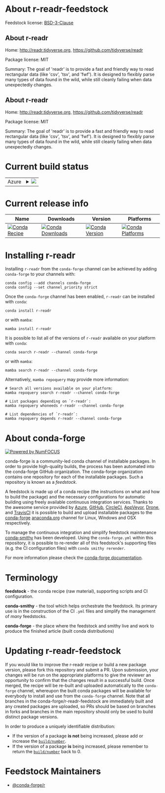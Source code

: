 About r-readr-feedstock
=======================

Feedstock license: [BSD-3-Clause](https://github.com/conda-forge/r-readr-feedstock/blob/main/LICENSE.txt)


About r-readr
-------------

Home: http://readr.tidyverse.org, https://github.com/tidyverse/readr

Package license: MIT

Summary: The goal of 'readr' is to provide a fast and friendly way to read rectangular data (like 'csv', 'tsv', and 'fwf'). It is designed to flexibly parse many types of data found in the wild, while still cleanly failing when data unexpectedly changes.

About r-readr
-------------

Home: http://readr.tidyverse.org, https://github.com/tidyverse/readr

Package license: MIT

Summary: The goal of 'readr' is to provide a fast and friendly way to read rectangular data (like 'csv', 'tsv', and 'fwf'). It is designed to flexibly parse many types of data found in the wild, while still cleanly failing when data unexpectedly changes.

Current build status
====================


<table>
    
  <tr>
    <td>Azure</td>
    <td>
      <details>
        <summary>
          <a href="https://dev.azure.com/conda-forge/feedstock-builds/_build/latest?definitionId=1523&branchName=main">
            <img src="https://dev.azure.com/conda-forge/feedstock-builds/_apis/build/status/r-readr-feedstock?branchName=main">
          </a>
        </summary>
        <table>
          <thead><tr><th>Variant</th><th>Status</th></tr></thead>
          <tbody><tr>
              <td>linux_64_r_base4.4</td>
              <td>
                <a href="https://dev.azure.com/conda-forge/feedstock-builds/_build/latest?definitionId=1523&branchName=main">
                  <img src="https://dev.azure.com/conda-forge/feedstock-builds/_apis/build/status/r-readr-feedstock?branchName=main&jobName=linux&configuration=linux%20linux_64_r_base4.4" alt="variant">
                </a>
              </td>
            </tr><tr>
              <td>linux_64_r_base4.5</td>
              <td>
                <a href="https://dev.azure.com/conda-forge/feedstock-builds/_build/latest?definitionId=1523&branchName=main">
                  <img src="https://dev.azure.com/conda-forge/feedstock-builds/_apis/build/status/r-readr-feedstock?branchName=main&jobName=linux&configuration=linux%20linux_64_r_base4.5" alt="variant">
                </a>
              </td>
            </tr><tr>
              <td>linux_aarch64_r_base4.4</td>
              <td>
                <a href="https://dev.azure.com/conda-forge/feedstock-builds/_build/latest?definitionId=1523&branchName=main">
                  <img src="https://dev.azure.com/conda-forge/feedstock-builds/_apis/build/status/r-readr-feedstock?branchName=main&jobName=linux&configuration=linux%20linux_aarch64_r_base4.4" alt="variant">
                </a>
              </td>
            </tr><tr>
              <td>linux_aarch64_r_base4.5</td>
              <td>
                <a href="https://dev.azure.com/conda-forge/feedstock-builds/_build/latest?definitionId=1523&branchName=main">
                  <img src="https://dev.azure.com/conda-forge/feedstock-builds/_apis/build/status/r-readr-feedstock?branchName=main&jobName=linux&configuration=linux%20linux_aarch64_r_base4.5" alt="variant">
                </a>
              </td>
            </tr><tr>
              <td>linux_ppc64le_r_base4.4</td>
              <td>
                <a href="https://dev.azure.com/conda-forge/feedstock-builds/_build/latest?definitionId=1523&branchName=main">
                  <img src="https://dev.azure.com/conda-forge/feedstock-builds/_apis/build/status/r-readr-feedstock?branchName=main&jobName=linux&configuration=linux%20linux_ppc64le_r_base4.4" alt="variant">
                </a>
              </td>
            </tr><tr>
              <td>linux_ppc64le_r_base4.5</td>
              <td>
                <a href="https://dev.azure.com/conda-forge/feedstock-builds/_build/latest?definitionId=1523&branchName=main">
                  <img src="https://dev.azure.com/conda-forge/feedstock-builds/_apis/build/status/r-readr-feedstock?branchName=main&jobName=linux&configuration=linux%20linux_ppc64le_r_base4.5" alt="variant">
                </a>
              </td>
            </tr><tr>
              <td>osx_64_r_base4.4</td>
              <td>
                <a href="https://dev.azure.com/conda-forge/feedstock-builds/_build/latest?definitionId=1523&branchName=main">
                  <img src="https://dev.azure.com/conda-forge/feedstock-builds/_apis/build/status/r-readr-feedstock?branchName=main&jobName=osx&configuration=osx%20osx_64_r_base4.4" alt="variant">
                </a>
              </td>
            </tr><tr>
              <td>osx_64_r_base4.5</td>
              <td>
                <a href="https://dev.azure.com/conda-forge/feedstock-builds/_build/latest?definitionId=1523&branchName=main">
                  <img src="https://dev.azure.com/conda-forge/feedstock-builds/_apis/build/status/r-readr-feedstock?branchName=main&jobName=osx&configuration=osx%20osx_64_r_base4.5" alt="variant">
                </a>
              </td>
            </tr><tr>
              <td>osx_arm64_r_base4.4</td>
              <td>
                <a href="https://dev.azure.com/conda-forge/feedstock-builds/_build/latest?definitionId=1523&branchName=main">
                  <img src="https://dev.azure.com/conda-forge/feedstock-builds/_apis/build/status/r-readr-feedstock?branchName=main&jobName=osx&configuration=osx%20osx_arm64_r_base4.4" alt="variant">
                </a>
              </td>
            </tr><tr>
              <td>osx_arm64_r_base4.5</td>
              <td>
                <a href="https://dev.azure.com/conda-forge/feedstock-builds/_build/latest?definitionId=1523&branchName=main">
                  <img src="https://dev.azure.com/conda-forge/feedstock-builds/_apis/build/status/r-readr-feedstock?branchName=main&jobName=osx&configuration=osx%20osx_arm64_r_base4.5" alt="variant">
                </a>
              </td>
            </tr><tr>
              <td>win_64_r_base4.4</td>
              <td>
                <a href="https://dev.azure.com/conda-forge/feedstock-builds/_build/latest?definitionId=1523&branchName=main">
                  <img src="https://dev.azure.com/conda-forge/feedstock-builds/_apis/build/status/r-readr-feedstock?branchName=main&jobName=win&configuration=win%20win_64_r_base4.4" alt="variant">
                </a>
              </td>
            </tr><tr>
              <td>win_64_r_base4.5</td>
              <td>
                <a href="https://dev.azure.com/conda-forge/feedstock-builds/_build/latest?definitionId=1523&branchName=main">
                  <img src="https://dev.azure.com/conda-forge/feedstock-builds/_apis/build/status/r-readr-feedstock?branchName=main&jobName=win&configuration=win%20win_64_r_base4.5" alt="variant">
                </a>
              </td>
            </tr>
          </tbody>
        </table>
      </details>
    </td>
  </tr>
</table>

Current release info
====================

| Name | Downloads | Version | Platforms |
| --- | --- | --- | --- |
| [![Conda Recipe](https://img.shields.io/badge/recipe-r--readr-green.svg)](https://anaconda.org/conda-forge/r-readr) | [![Conda Downloads](https://img.shields.io/conda/dn/conda-forge/r-readr.svg)](https://anaconda.org/conda-forge/r-readr) | [![Conda Version](https://img.shields.io/conda/vn/conda-forge/r-readr.svg)](https://anaconda.org/conda-forge/r-readr) | [![Conda Platforms](https://img.shields.io/conda/pn/conda-forge/r-readr.svg)](https://anaconda.org/conda-forge/r-readr) |

Installing r-readr
==================

Installing `r-readr` from the `conda-forge` channel can be achieved by adding `conda-forge` to your channels with:

```
conda config --add channels conda-forge
conda config --set channel_priority strict
```

Once the `conda-forge` channel has been enabled, `r-readr` can be installed with `conda`:

```
conda install r-readr
```

or with `mamba`:

```
mamba install r-readr
```

It is possible to list all of the versions of `r-readr` available on your platform with `conda`:

```
conda search r-readr --channel conda-forge
```

or with `mamba`:

```
mamba search r-readr --channel conda-forge
```

Alternatively, `mamba repoquery` may provide more information:

```
# Search all versions available on your platform:
mamba repoquery search r-readr --channel conda-forge

# List packages depending on `r-readr`:
mamba repoquery whoneeds r-readr --channel conda-forge

# List dependencies of `r-readr`:
mamba repoquery depends r-readr --channel conda-forge
```


About conda-forge
=================

[![Powered by
NumFOCUS](https://img.shields.io/badge/powered%20by-NumFOCUS-orange.svg?style=flat&colorA=E1523D&colorB=007D8A)](https://numfocus.org)

conda-forge is a community-led conda channel of installable packages.
In order to provide high-quality builds, the process has been automated into the
conda-forge GitHub organization. The conda-forge organization contains one repository
for each of the installable packages. Such a repository is known as a *feedstock*.

A feedstock is made up of a conda recipe (the instructions on what and how to build
the package) and the necessary configurations for automatic building using freely
available continuous integration services. Thanks to the awesome service provided by
[Azure](https://azure.microsoft.com/en-us/services/devops/), [GitHub](https://github.com/),
[CircleCI](https://circleci.com/), [AppVeyor](https://www.appveyor.com/),
[Drone](https://cloud.drone.io/welcome), and [TravisCI](https://travis-ci.com/)
it is possible to build and upload installable packages to the
[conda-forge](https://anaconda.org/conda-forge) [anaconda.org](https://anaconda.org/)
channel for Linux, Windows and OSX respectively.

To manage the continuous integration and simplify feedstock maintenance
[conda-smithy](https://github.com/conda-forge/conda-smithy) has been developed.
Using the ``conda-forge.yml`` within this repository, it is possible to re-render all of
this feedstock's supporting files (e.g. the CI configuration files) with ``conda smithy rerender``.

For more information please check the [conda-forge documentation](https://conda-forge.org/docs/).

Terminology
===========

**feedstock** - the conda recipe (raw material), supporting scripts and CI configuration.

**conda-smithy** - the tool which helps orchestrate the feedstock.
                   Its primary use is in the construction of the CI ``.yml`` files
                   and simplify the management of *many* feedstocks.

**conda-forge** - the place where the feedstock and smithy live and work to
                  produce the finished article (built conda distributions)


Updating r-readr-feedstock
==========================

If you would like to improve the r-readr recipe or build a new
package version, please fork this repository and submit a PR. Upon submission,
your changes will be run on the appropriate platforms to give the reviewer an
opportunity to confirm that the changes result in a successful build. Once
merged, the recipe will be re-built and uploaded automatically to the
`conda-forge` channel, whereupon the built conda packages will be available for
everybody to install and use from the `conda-forge` channel.
Note that all branches in the conda-forge/r-readr-feedstock are
immediately built and any created packages are uploaded, so PRs should be based
on branches in forks and branches in the main repository should only be used to
build distinct package versions.

In order to produce a uniquely identifiable distribution:
 * If the version of a package **is not** being increased, please add or increase
   the [``build/number``](https://docs.conda.io/projects/conda-build/en/latest/resources/define-metadata.html#build-number-and-string).
 * If the version of a package **is** being increased, please remember to return
   the [``build/number``](https://docs.conda.io/projects/conda-build/en/latest/resources/define-metadata.html#build-number-and-string)
   back to 0.

Feedstock Maintainers
=====================

* [@conda-forge/r](https://github.com/orgs/conda-forge/teams/r/)

